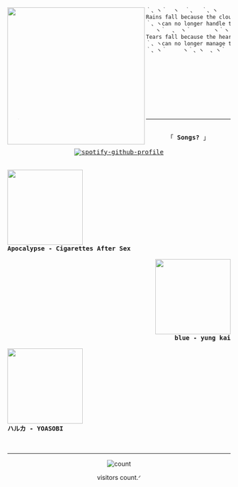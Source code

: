 <h2 align="center"></h2>

<img align="left" src="https://i.giphy.com/fxrsZafauHL9e.webp" width="310"/>

```csharp
｀、ヽ｀  ヽ  ｀、  ｀、ヽ
Rains fall because the clouds｀、ヽ｀
｀、ヽcan no longer handle the weight
   ヽ｀  、 ヽ｀       ヽ｀ヽ｀、ヽ｀
Tears fall because the heart｀、ヽ｀
｀、ヽcan no longer manage the pain.
｀、ヽ｀     ヽ｀、ヽ  、ヽ｀  ヽ｀、ヽ
```


<div>
<br>
<br>
<br>
<br>
<br>
<br>
<br>

> ---
<div align="center"> 
  <samp>
  <br>
    「 <b>Songs?</b> 」
    <br>
  <samp>    
</samp><br>   
<div align="center">
  <a href="https://spotify-github-profile.kittinanx.com/api/view?uid=31zpff6t6t36vc6smeetmu7agndi&redirect=true">
    <img src="https://spotify-github-profile.kittinanx.com/api/view?uid=31zpff6t6t36vc6smeetmu7agndi&cover_image=true&theme=novatorem&show_offline=false&background_color=121212&interchange=true&bar_color=00ced1&bar_color_cover=false" alt="spotify-github-profile"/>
  </a>
</div>
<br><br>
<!-- LaguYuzu 1 -->
<div align="left">
  <a href="https://music.youtube.com/watch?v=LlxOzikJ0a4">
    <img src="https://img.youtube.com/vi/LlxOzikJ0a4/maxresdefault.jpg" width="170">
  </a><br>
  <b>Apocalypse - Cigarettes After Sex</b>
</div>
<br>

<!-- LaguYuzu 2 -->
<div align="right">
  <a href="https://music.youtube.com/watch?v=MHCsrKA9gh8">
    <img src="https://img.youtube.com/vi/IpFX2vq8HKw/maxresdefault.jpg" width="170">
  </a><br>
  <b>blue - yung kai</b>
</div>
<br>

<!-- LaguYuzu 3 -->
<div align="left">
  <a href="https://music.youtube.com/watch?v=VoozNIvzEG8">
    <img src="https://img.youtube.com/vi/vd3IlOjSUGQ/maxresdefault.jpg" width="170">
  </a><br>
  <b>ハルカ - YOASOBI</b>
</div>
<br>
</div>
<br>

>
---
<div align="center">
    <p>
        <img align="center" alt="count" src="https://count.getloli.com/@ywxzyy?name=ywxzyy&theme=capoo-2&padding=6&offset=0&align=top&scale=1&pixelated=0&darkmode=0">
    </p>
      <p align="center">visitors count.ᐟ</p>
</div>
